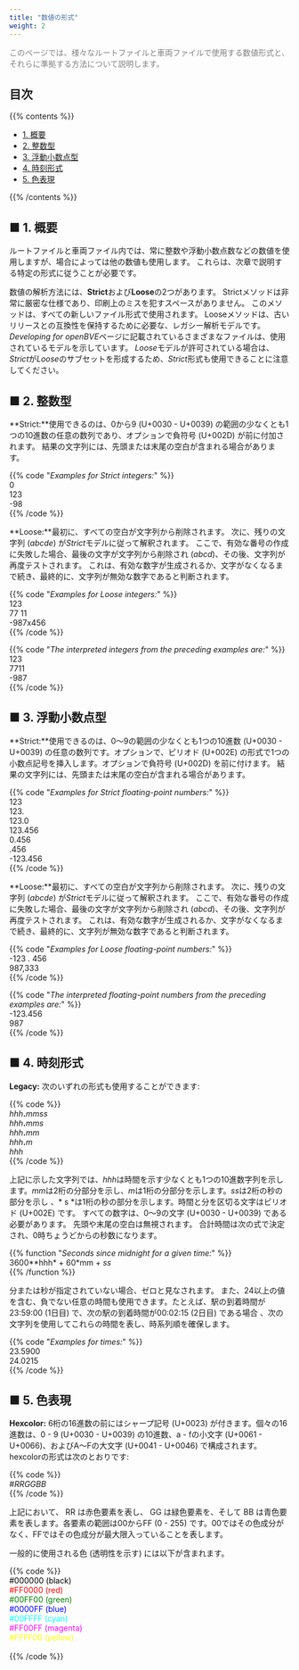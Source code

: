 ```yaml
---
title: "数値の形式"
weight: 2
---
```


<font color="Gray">このページでは、様々なルートファイルと車両ファイルで使用する数値形式と、それらに準拠する方法について説明します。</font>

## 目次

{{% contents %}}

- [1. 概要](#overview)
- [2. 整数型](#integers)
- [3. 浮動小数点型](#floating)
- [4. 時刻形式](#times)
- [5. 色表現](#colors)

{{% /contents %}}

## <a name="overview"></a>■ 1. 概要

ルートファイルと車両ファイル内では、常に整数や浮動小数点数などの数値を使用しますが、場合によっては他の数値も使用します。 これらは、次章で説明する特定の形式に従うことが必要です。

数値の解析方法には、**Strict**および**Loose**の2つがあります。 Strictメソッドは非常に厳密な仕様であり、印刷上のミスを犯すスペースがありません。 このメソッドは、すべての新しいファイル形式で使用されます。 Looseメソッドは、古いリリースとの互換性を保持するために必要な、レガシー解析モデルです。 *Developing for openBVE*ページに記載されているさまざまなファイルは、使用されているモデルを示しています。 *Loose*モデルが許可されている場合は、*Strict*が*Loose*のサブセットを形成するため、*Strict*形式も使用できることに注意してください。

## <a name="integers"></a>■ 2. 整数型

**Strict:**使用できるのは、0から9 (U+0030 - U+0039) の範囲の少なくとも1つの10進数の任意の数列であり、オプションで負符号 (U+002D) が前に付加されます。 結果の文字列には、先頭または末尾の空白が含まれる場合があります。

{{% code "*Examples for Strict integers:*" %}}  
0  
123  
-98  
{{% /code %}}

**Loose:**最初に、すべての空白が文字列から削除されます。 次に、残りの文字列 (*abcde*) が*Strict*モデルに従って解釈されます。 ここで、有効な番号の作成に失敗した場合、最後の文字が文字列から削除され (*abcd*)、その後、文字列が再度テストされます。 これは、有効な数字が生成されるか、文字がなくなるまで続き、最終的に、文字列が無効な数字であると判断されます。

{{% code "*Examples for Loose integers:*" %}}  
123  
77 11  
-987x456  
{{% /code %}}

{{% code "*The interpreted integers from the preceding examples are:*" %}}  
123  
7711  
-987  
{{% /code %}}

## <a name="floating"></a>■ 3. 浮動小数点型

**Strict:**使用できるのは、0〜9の範囲の少なくとも1つの10進数 (U+0030 - U+0039) の任意の数列です。オプションで、ピリオド (U+002E) の形式で1つの小数点記号を挿入します。オプションで負符号 (U+002D) を前に付けます。 結果の文字列には、先頭または末尾の空白が含まれる場合があります。

{{% code "*Examples for Strict floating-point numbers:*" %}}  
123  
123\.  
123.0  
123.456  
0.456  
\.456  
-123.456  
{{% /code %}} 

**Loose:**最初に、すべての空白が文字列から削除されます。 次に、残りの文字列 (*abcde*) が*Strict*モデルに従って解釈されます。 ここで、有効な番号の作成に失敗した場合、最後の文字が文字列から削除され (*abcd*)、その後、文字列が再度テストされます。 これは、有効な数字が生成されるか、文字がなくなるまで続き、最終的に、文字列が無効な数字であると判断されます。

{{% code "*Examples for Loose floating-point numbers:*" %}}  
-123 . 456  
987,333  
{{% /code %}}  

{{% code "*The interpreted floating-point numbers from the preceding examples are:*" %}}  
-123.456  
987  
{{% /code %}}

## <a name="times"></a>■ 4. 時刻形式

**Legacy:** 次のいずれの形式も使用することができます:

{{% code %}}  
*hhh*__.__*mmss*  
*hhh*__.__*mms*  
*hhh*__.__*mm*  
*hhh*__.__*m*  
*hhh*  
{{% /code %}}

上記に示した文字列では、*hhh*は時間を示す少なくとも1つの10進数字列を示します。*mm*は2桁の分部分を示し、*m*は1桁の分部分を示します。*ss*は2桁の秒の部分を示し 、* s *は1桁の秒の部分を示します。時間と分を区切る文字はピリオド (U+002E) です。 すべての数字は、0〜9の文字 (U+0030 - U+0039) である必要があります。 先頭や末尾の空白は無視されます。 合計時間は次の式で決定され、0時ちょうどからの秒数になります。

{{% function "*Seconds since midnight for a given time:*" %}}  
3600**hhh* + 60*mm + *ss*  
{{% /function %}}

分または秒が指定されていない場合、ゼロと見なされます。 また、24以上の値を含む、負でない任意の時間も使用できます。たとえば、駅の到着時間が23:59:00 (1日目) で、次の駅の到着時間が00:02:15 (2日目) である場合 、次の文字列を使用してこれらの時間を表し、時系列順を確保します。

{{% code "*Examples for times:*" %}}  
23.5900  
24.0215  
{{% /code %}}

## <a name="colors"></a>■ 5. 色表現

**Hexcolor:** 6桁の16進数の前にはシャープ記号 (U+0023) が付きます。個々の16進数は、0 - 9 (U+0030 - U+0039) の10進数、a - fの小文字 (U+0061 - U+0066)、およびA〜Fの大文字 (U+0041 - U+0046)  で構成されます。hexcolorの形式は次のとおりです:

{{% code %}}  
\#*RRGGBB*  
{{% /code %}}

上記において、 RR は赤色要素を表し、 GG は緑色要素を、そして BB は青色要素を表します。各要素の範囲は00からFF (0 - 255) です。00ではその色成分がなく、FFではその色成分が最大限入っていることを表します。

一般的に使用される色 (透明性を示す) には以下が含まれます。

{{% code %}}  
<font color="Black">#000000 (black)</font>  
<font color="Red">#FF0000 (red)</font>  
<font color="Green">#00FF00 (green)</font>  
<font color="Blue">#0000FF (blue)</font>  
<font color="Cyan">#00FFFF (cyan)</font>  
<font color="Magenta">#FF00FF (magenta)</font>  
<font color="Yellow">#FFFF00 (yellow)</font>  
<font color="White">#FFFFFF (white)</font>  
{{% /code %}}